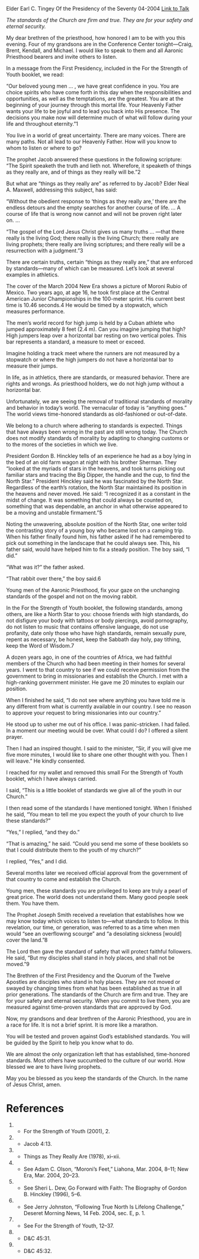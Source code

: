 Elder Earl C. Tingey
Of the Presidency of the Seventy
04-2004
[Link to Talk](https://www.churchofjesuschrist.org/study/general-conference/2004/04/for-the-strength-of-youth?lang=eng)

_The standards of the Church are firm and true. They are for your safety and eternal security._

My dear brethren of the priesthood, how honored I am to be with you this evening. Four of my grandsons are in the Conference Center tonight—Craig, Brent, Kendall, and Michael. I would like to speak to them and all Aaronic Priesthood bearers and invite others to listen.

In a message from the First Presidency, included in the For the Strength of Youth booklet, we read:

“Our beloved young men … , we have great confidence in you. You are choice spirits who have come forth in this day when the responsibilities and opportunities, as well as the temptations, are the greatest. You are at the beginning of your journey through this mortal life. Your Heavenly Father wants your life to be joyful and to lead you back into His presence. The decisions you make now will determine much of what will follow during your life and throughout eternity.”1

You live in a world of great uncertainty. There are many voices. There are many paths. Not all lead to our Heavenly Father. How will you know to whom to listen or where to go?

The prophet Jacob answered these questions in the following scripture: “The Spirit speaketh the truth and lieth not. Wherefore, it speaketh of things as they really are, and of things as they really will be.”2

But what are “things as they really are” as referred to by Jacob? Elder Neal A. Maxwell, addressing this subject, has said:

“Without the obedient response to ‘things as they really are,’ there are the endless detours and the empty searches for another course of life. … A course of life that is wrong now cannot and will not be proven right later on. …

“The gospel of the Lord Jesus Christ gives us many truths … —that there really is the living God; there really is the living Church; there really are living prophets; there really are living scriptures; and there really will be a resurrection with a judgment.”3

There are certain truths, certain “things as they really are,” that are enforced by standards—many of which can be measured. Let’s look at several examples in athletics.

The cover of the March 2004 New Era shows a picture of Moroni Rubio of Mexico. Two years ago, at age 16, he took first place at the Central American Junior Championships in the 100-meter sprint. His current best time is 10.46 seconds.4 He would be timed by a stopwatch, which measures performance.

The men’s world record for high jump is held by a Cuban athlete who jumped approximately 8 feet (2.4 m). Can you imagine jumping that high? High jumpers leap over a horizontal bar resting on two vertical poles. This bar represents a standard, a measure to meet or exceed.

Imagine holding a track meet where the runners are not measured by a stopwatch or where the high jumpers do not have a horizontal bar to measure their jumps.

In life, as in athletics, there are standards, or measured behavior. There are rights and wrongs. As priesthood holders, we do not high jump without a horizontal bar.

Unfortunately, we are seeing the removal of traditional standards of morality and behavior in today’s world. The vernacular of today is “anything goes.” The world views time-honored standards as old-fashioned or out-of-date.

We belong to a church where adhering to standards is expected. Things that have always been wrong in the past are still wrong today. The Church does not modify standards of morality by adapting to changing customs or to the mores of the societies in which we live.

President Gordon B. Hinckley tells of an experience he had as a boy lying in the bed of an old farm wagon at night with his brother Sherman. They “looked at the myriads of stars in the heavens, and took turns picking out familiar stars and tracing the Big Dipper, the handle and the cup, to find the North Star.” President Hinckley said he was fascinated by the North Star. Regardless of the earth’s rotation, the North Star maintained its position in the heavens and never moved. He said: “I recognized it as a constant in the midst of change. It was something that could always be counted on, something that was dependable, an anchor in what otherwise appeared to be a moving and unstable firmament.”5

Noting the unwavering, absolute position of the North Star, one writer told the contrasting story of a young boy who became lost on a camping trip. When his father finally found him, his father asked if he had remembered to pick out something in the landscape that he could always see. This, his father said, would have helped him to fix a steady position. The boy said, “I did.”

“What was it?” the father asked.

“That rabbit over there,” the boy said.6

Young men of the Aaronic Priesthood, fix your gaze on the unchanging standards of the gospel and not on the moving rabbit.

In the For the Strength of Youth booklet, the following standards, among others, are like a North Star to you: choose friends with high standards, do not disfigure your body with tattoos or body piercings, avoid pornography, do not listen to music that contains offensive language, do not use profanity, date only those who have high standards, remain sexually pure, repent as necessary, be honest, keep the Sabbath day holy, pay tithing, keep the Word of Wisdom.7

A dozen years ago, in one of the countries of Africa, we had faithful members of the Church who had been meeting in their homes for several years. I went to that country to see if we could receive permission from the government to bring in missionaries and establish the Church. I met with a high-ranking government minister. He gave me 20 minutes to explain our position.

When I finished he said, “I do not see where anything you have told me is any different from what is currently available in our country. I see no reason to approve your request to bring missionaries into our country.”

He stood up to usher me out of his office. I was panic-stricken. I had failed. In a moment our meeting would be over. What could I do? I offered a silent prayer.

Then I had an inspired thought. I said to the minister, “Sir, if you will give me five more minutes, I would like to share one other thought with you. Then I will leave.” He kindly consented.

I reached for my wallet and removed this small For the Strength of Youth booklet, which I have always carried.

I said, “This is a little booklet of standards we give all of the youth in our Church.”

I then read some of the standards I have mentioned tonight. When I finished he said, “You mean to tell me you expect the youth of your church to live these standards?”

“Yes,” I replied, “and they do.”

“That is amazing,” he said. “Could you send me some of these booklets so that I could distribute them to the youth of my church?”

I replied, “Yes,” and I did.

Several months later we received official approval from the government of that country to come and establish the Church.

Young men, these standards you are privileged to keep are truly a pearl of great price. The world does not understand them. Many good people seek them. You have them.

The Prophet Joseph Smith received a revelation that establishes how we may know today which voices to listen to—what standards to follow. In this revelation, our time, or generation, was referred to as a time when men would “see an overflowing scourge” and “a desolating sickness [would] cover the land.”8

The Lord then gave the standard of safety that will protect faithful followers. He said, “But my disciples shall stand in holy places, and shall not be moved.”9

The Brethren of the First Presidency and the Quorum of the Twelve Apostles are disciples who stand in holy places. They are not moved or swayed by changing times from what has been established as true in all prior generations. The standards of the Church are firm and true. They are for your safety and eternal security. When you commit to live them, you are measured against time-proven standards that are approved by God.

Now, my grandsons and dear brethren of the Aaronic Priesthood, you are in a race for life. It is not a brief sprint. It is more like a marathon.

You will be tested and proven against God’s established standards. You will be guided by the Spirit to help you know what to do.

We are almost the only organization left that has established, time-honored standards. Most others have succumbed to the culture of our world. How blessed we are to have living prophets.

May you be blessed as you keep the standards of the Church. In the name of Jesus Christ, amen.

# References
1. - For the Strength of Youth (2001), 2.
2. - Jacob 4:13.
3. - Things as They Really Are (1978), xi–xii.
4. - See Adam C. Olson, “Moroni’s Feet,” Liahona, Mar. 2004, 8–11; New Era, Mar. 2004, 20–23.
5. - See Sheri L. Dew, Go Forward with Faith: The Biography of Gordon B. Hinckley (1996), 5–6.
6. - See Jerry Johnston, “Following True North Is Lifelong Challenge,” Deseret Morning News, 14 Feb. 2004, sec. E, p. 1.
7. - See For the Strength of Youth, 12–37.
8. - D&C 45:31.
9. - D&C 45:32.